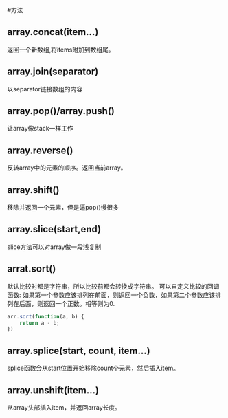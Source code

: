 #方法

## array.concat(item...)
返回一个新数组,将items附加到数组尾。

## array.join(separator)
以separator链接数组的内容

## array.pop()/array.push()
让array像stack一样工作

## array.reverse()
反转array中的元素的顺序。返回当前array。

## array.shift()
移除并返回一个元素，但是逼pop()慢很多

## array.slice(start,end)
slice方法可以对array做一段浅复制

## arrat.sort()
默认比较时都是字符串，所以比较前都会转换成字符串。
可以自定义比较的回调函数:
如果第一个参数应该排列在前面，则返回一个负数，如果第二个参数应该排列在后面，则返回一个正数。相等则为0.
```javascript
arr.sort(function(a, b) {
    return a - b;
})
```

## array.splice(start, count, item...)
splice函数会从start位置开始移除count个元素，然后插入item。

## array.unshift(item...)
从array头部插入item，并返回array长度。